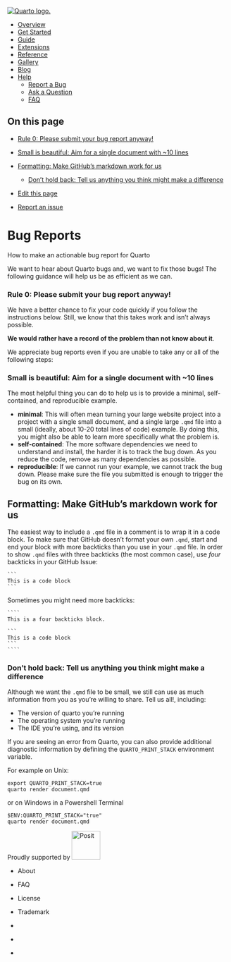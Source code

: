 <a href="./index.html" class="navbar-brand navbar-brand-logo"><img
src="./quarto.png" class="navbar-logo" alt="Quarto logo." /></a>

<span class="navbar-toggler-icon"></span>

-   <a href="./index.html" class="nav-link"><span
    class="menu-text">Overview</span></a>
-   <a href="./docs/get-started/index.html" class="nav-link"><span
    class="menu-text">Get Started</span></a>
-   <a href="./docs/guide/index.html" class="nav-link"><span
    class="menu-text">Guide</span></a>
-   <a href="./docs/extensions/index.html" class="nav-link"><span
    class="menu-text">Extensions</span></a>
-   <a href="./docs/reference/index.html" class="nav-link"><span
    class="menu-text">Reference</span></a>
-   <a href="./docs/gallery/index.html" class="nav-link"><span
    class="menu-text">Gallery</span></a>
-   <a href="./docs/blog/index.html" class="nav-link"><span
    class="menu-text">Blog</span></a>
-   <a href="#" id="nav-menu-help" class="nav-link dropdown-toggle"
    role="button" data-bs-toggle="dropdown" aria-expanded="false"><span
    class="menu-text">Help</span></a>
    -   <a href="https://github.com/quarto-dev/quarto-cli/issues"
        class="dropdown-item"><em></em> <span class="dropdown-text">Report a
        Bug</span></a>
    -   <a href="https://github.com/quarto-dev/quarto-cli/discussions"
        class="dropdown-item"><em></em> <span class="dropdown-text">Ask a
        Question</span></a>
    -   <a href="./docs/faq/index.html" class="dropdown-item"><em></em> <span
        class="dropdown-text">FAQ</span></a>

<a href="https://twitter.com/quarto_pub"
class="quarto-navigation-tool px-1" aria-label="Quarto Twitter"
title="Quarto Twitter"><em></em></a>
<a href="https://github.com/quarto-dev/quarto-cli"
class="quarto-navigation-tool px-1" aria-label="Quarto GitHub"
title="Quarto GitHub"><em></em></a>
<a href="https://quarto.org/docs/blog/index.xml"
class="quarto-navigation-tool px-1" aria-label="Quarto Blog RSS"
title="Quarto Blog RSS"><em></em></a>

## On this page

-   <a href="#rule-0-please-submit-your-bug-report-anyway"
    id="toc-rule-0-please-submit-your-bug-report-anyway"
    class="nav-link active"
    data-scroll-target="#rule-0-please-submit-your-bug-report-anyway">Rule
    0: Please submit your bug report anyway!</a>
-   <a href="#small-is-beautiful-aim-for-a-single-document-with-10-lines"
    id="toc-small-is-beautiful-aim-for-a-single-document-with-10-lines"
    class="nav-link"
    data-scroll-target="#small-is-beautiful-aim-for-a-single-document-with-10-lines">Small
    is beautiful: Aim for a single document with ~10 lines</a>
-   <a href="#formatting-make-githubs-markdown-work-for-us"
    id="toc-formatting-make-githubs-markdown-work-for-us" class="nav-link"
    data-scroll-target="#formatting-make-githubs-markdown-work-for-us">Formatting:
    Make GitHub’s markdown work for us</a>
    -   <a
        href="#dont-hold-back-tell-us-anything-you-think-might-make-a-difference"
        id="toc-dont-hold-back-tell-us-anything-you-think-might-make-a-difference"
        class="nav-link"
        data-scroll-target="#dont-hold-back-tell-us-anything-you-think-might-make-a-difference">Don’t
        hold back: Tell us anything you think might make a difference</a>

-   <a
    href="https://github.com/quarto-dev/quarto-web/edit/main/bug-reports.qmd"
    class="toc-action"><em></em>Edit this page</a>
-   <a href="https://github.com/quarto-dev/quarto-cli/issues/new/choose"
    class="toc-action"><em></em>Report an issue</a>

# Bug Reports

How to make an actionable bug report for Quarto

We want to hear about Quarto bugs and, we want to fix those bugs! The
following guidance will help us be as efficient as we can.

### Rule 0: Please submit your bug report anyway!

We have a better chance to fix your code quickly if you follow the
instructions below. Still, we know that this takes work and isn’t always
possible.

**We would rather have a record of the problem than not know about it**.

We appreciate bug reports even if you are unable to take any or all of
the following steps:

### Small is beautiful: Aim for a single document with ~10 lines

The most helpful thing you can do to help us is to provide a minimal,
self-contained, and reproducible example.

-   **minimal**: This will often mean turning your large website project
    into a project with a single small document, and a single large
    `.qmd` file into a small (ideally, about 10-20 total lines of code)
    example. By doing this, you might also be able to learn more
    specifically what the problem is.
-   **self-contained**: The more software dependencies we need to
    understand and install, the harder it is to track the bug down. As
    you reduce the code, remove as many dependencies as possible.
-   **reproducible**: If we cannot run your example, we cannot track the
    bug down. Please make sure the file you submitted is enough to
    trigger the bug on its own.

## Formatting: Make GitHub’s markdown work for us

The easiest way to include a `.qmd` file in a comment is to wrap it in a
code block. To make sure that GitHub doesn’t format your own `.qmd`,
start and end your block with more backticks than you use in your `.qmd`
file. In order to show `.qmd` files with three backticks (the most
common case), use *four* backticks in your GitHub Issue:

    ```
    This is a code block
    ```

Sometimes you might need more backticks:

    ````
    This is a four backticks block.

    ```
    This is a code block
    ```
    ````

### Don’t hold back: Tell us anything you think might make a difference

Although we want the `.qmd` file to be small, we still can use as much
information from you as you’re willing to share. Tell us all!,
including:

-   The version of quarto you’re running
-   The operating system you’re running
-   The IDE you’re using, and its version

If you are seeing an error from Quarto, you can also provide additional
diagnostic information by defining the `QUARTO_PRINT_STACK` environment
variable.

For example on Unix:

    export QUARTO_PRINT_STACK=true
    quarto render document.qmd

or on Windows in a Powershell Terminal

    $ENV:QUARTO_PRINT_STACK="true"
    quarto render document.qmd

Proudly supported by [<img
src="https://www.rstudio.com/assets/img/posit-logo-fullcolor-TM.svg"
class="img-fluid" width="65" alt="Posit" />](https://posit.co)

-   <a href="./about.html" class="nav-link"></a>

    About

-   <a href="./docs/faq/index.html" class="nav-link"></a>

    FAQ

-   <a href="./license.html" class="nav-link"></a>

    License

-   <a href="./trademark.html" class="nav-link"></a>

    Trademark

-   <a href="https://twitter.com/quarto_pub" class="nav-link"><em></em></a>
-   <a href="https://github.com/quarto-dev/quarto-cli"
    class="nav-link"><em></em></a>
-   <a href="https://quarto.org/docs/blog/index.xml"
    class="nav-link"><em></em></a>
